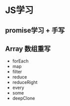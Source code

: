 # JS学习

## promise学习 + 手写

## Array 数组重写
* forEach
* map
* filter
* reduce
* reduceRight
* every
* some
* deepClone